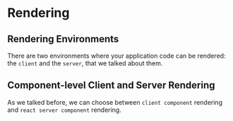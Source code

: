# Rendering

## Rendering Environments

There are two environments where your application code can be rendered: the `client` and the `server`, that we talked
about them.

## Component-level Client and Server Rendering

As we talked before, we can choose between `client component` rendering and `react server component` rendering.

